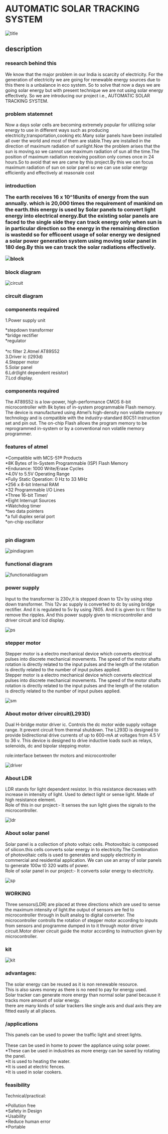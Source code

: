 # AUTOMATIC SOLAR TRACKING SYSTEM
![title](https://user-images.githubusercontent.com/53783352/71556598-e1b23100-2a60-11ea-8b71-2ebe52138442.jpg)

 <h2>description</h2>
<h3>research behind this</h3>
<p>We know that the major problem in  our India is scarcity of electricity. For the generation of electricity we are going for renewable energy sources due to this there is a unbalance in eco system.
So to solve that now a days we are going solar energy but with present technique we are not using solar energy effectively.
So we are introducing our project i.e., AUTOMATIC SOLAR TRACKING SYSTEM.</p>
<h3>problem statemnet</h3>
 <p>Now a days solar cells are becoming extremely popular for utilizing solar energy to use in different ways such as producing electricity,transportation,cooking etc.Many solar panels have been installed all over the world and most of them are stable.They are installed in the direction of maximum radiation of sunlight.Now the problem arises that the sun is moving.so we cannot use maximum radiation of sun all the time.The position of maximum radiation receiving position only comes once in 24 hours.So to avoid that we are came by this project.By this we can focus maximum radiation of sun on solar panel so we can use solar energy efficiently and effectively at reasonale cost</p>
 <h3>introduction</p>
 </p>The earth receives 16 x 10^18units of energy from the sun annually. which is 20,000 times the requirement of mankind on the earth.this energy is used by Solar panels to convert light energy into electrical energy.But the existing solar panels are faced to the  single side they can track energy only when sun is in particular direction so the energy in the remaining direction is wastedd so for efficoent usage of solar energy we designed a solar power generation system using moving  solar panel in 180 deg.By this we can track the solar radiations effectively.</p>
 

![block](https://user-images.githubusercontent.com/53783352/71556551-24bfd480-2a60-11ea-9927-90d5e5a6ecf5.jpg)
<h3>block diagram</h3>

 
 
 ![circuit](https://user-images.githubusercontent.com/53783352/71556539-e75b4700-2a5f-11ea-894d-df334605d8ea.jpg)
 <h3>circuit diagram</h3>

 <h3>components required</h3>
 1.Power supply unit
     
   *stepdown transformer<br/>
   *bridge rectifier<br/>
   *regulator<br/><br/>
   *rc filter
2.Atmel AT89S52
<br/>
3.Driver ic (l293d)
<br/>
4.Stepper motor
<br/>
5.Solar panel
<br/>
6.Ldr(light dependent resistor)
<br/>
7.Lcd display.
<h3>components required</h3>
 <p>The AT89S52 is a low-power, high-performance CMOS 8-bit microcontroller with 8k bytes of in-system programmable Flash memory.
 The device is manufactured using Atmel’s high-density non volatile memory technology and is compatible with the industry-standard 80C51 instruction set and pin out. The on-chip Flash allows the program memory to be reprogrammed in-system or by a conventional non volatile memory programmer.</p>
 <h3> features of atmel</h3>
 *Compatible with MCS-51® Products
 <br/>
*8K Bytes of In-System Programmable (ISP) Flash Memory
<br/>
*Endurance: 1000 Write/Erase Cycles
<br/>
*4.0V to 5.5V Operating Range
<br/>
*Fully Static Operation: 0 Hz to 33 MHz
<br/>
*256 x 8-bit Internal RAM
<br/>
*32 Programmable I/O Lines
<br/>
*Three 16-bit Timer/
<br/>
*Eight Interrupt Sources
<br/>
*Watchdog timer
<br/>
 *two data pointers
 <br/>
*a full duplex serial port
<br/>
*on-chip oscillator
<br/><br/>
<h3>pin diagram</h3>

![pindiagram](https://user-images.githubusercontent.com/53783352/71556792-b3cdec00-2a62-11ea-8983-ae6b725e630e.jpg)

<h3>functional diagram</h3>

![functionaldiagram](https://user-images.githubusercontent.com/53783352/71556814-ebd52f00-2a62-11ea-941a-418c3283d09e.jpg)



<h3>power supply</h3>
  <p>Input to the transformer is 230v,it is stepped down to 12v by using step down transformer.
This 12v ac supply is converted to dc by using bridge rectifier.
And it is regulated to 5v by using 7805.
And it is given to rc filter to remove the ripples.
And this power supply given to microcontroller and driver circuit and lcd display.<p>
 
 
![ps](https://user-images.githubusercontent.com/53783352/71556771-779a8b80-2a62-11ea-9205-6c2b4d361455.jpg)


  <h3>stepper motor</h3>
  <p>Stepper motor is a electro mechanical device which converts electrical pulses into discrete mechanical movements.
The speed of the motor shafts rotation is directly related to the input pulses and the length of the rotation is directly related to the number of input pulses applied.
<br/>
Stepper motor is a electro mechanical device which converts electrical pulses into discrete mechanical movements.
The speed of the motor shafts rotation is directly related to the input pulses and the length of the rotation is directly related to the number of input pulses applied.
</p>

![sm](https://user-images.githubusercontent.com/53783352/71556783-96991d80-2a62-11ea-8d74-d630e8036e6c.jpg)

<h3>About motor driver circuit(L293D)</h3>
<p>Dual H-bridge motor driver ic.
Controls the dc motor 
 wide supply voltage range.
It prevent circuit from thermal shutdown. 
The L293D is designed to provide bidirectional drive currents of up to 600-mA at voltages from 4.5 V to 36 v.
This device is designed to drive inductive loads such as relays, solenoids, dc and bipolar stepping motor.
<br/>

role:interface between thr motors and microcontroller</p>
 ![driver](https://user-images.githubusercontent.com/53783352/71556611-f989b500-2a60-11ea-99cb-847b420da542.jpg)

<h3>About LDR</h3>
<p>LDR stands for light dependent resistor.
In this resistance decreases with increase in intensity of  light.
Used to detect light or sense light.
Made of high resistance element.
  <br/>
    Role of this in our project:-
It senses the sun light gives the signals to the microcontroller.</p>

![ldr](https://user-images.githubusercontent.com/53783352/71556717-c693f100-2a61-11ea-807f-5014122abf1d.jpg)


<h3>About solar panel</h3>
<p>Solar panel is a collection of photo voltaic cells.
Photovoltaic is composed of silicon.this cells
  converts solar energy in to electricity.The
Combination  of photovoltaic cells is used to generates and supply electricity in commercial and residential application.
We can use an array of solar panels to generate 100w t0 320 watts of power.
  <br/>
  Role of solar panel in our project:-
It converts  solar energy to electricity.
</p>


![sp](https://user-images.githubusercontent.com/53783352/71556748-3d30ee80-2a62-11ea-8666-24b8a2373768.jpg)

<h3>WORKING</h3>
<p>Three sensors(LDR) are placed at three directions which are used to sense  the  maximum intensity of light.the output of sensors are fed to microcontroller through in built analog to digital converter.
The microcontroller controlls the rotation of stepper motor according to inputs from sensors and programme dumped in to it through motor driver circuit.Motor driver circuit guide the motor according to instruction given by microcontroller.
</p>
<h3>kit</h3>

![kit](https://user-images.githubusercontent.com/53783352/71556823-08716700-2a63-11ea-86b6-cb924eb1b358.jpg)


<h3>advantages:</h3>
<p>The solar energy can be reused as it is non renewable resource.  <br/>
This is also saves money as there is no need to pay for energy used.  <br/>
Solar tracker can generate more energy than normal solar panel because it tracks more amount of solar energy.  <br/>
there are many kinds of solar trackers like single axis and dual axis they are fitted easily at all places.  <br/></p>
<h3>/applications</h3>
<p>This panels can be used to power the traffic light and street lights.<br/><br/>
These can be used in  home to power the appliance using  solar power.<br/>
*These can be used in industries as more energy can be saved by rotating the panel.<br/>
*It is used to heating the  water.<br/>
*It is used at electric fences.<br/>
*It is used in solar cookers.<br/></p>

<h3>feasibility</h3>
<p>Technical/practical:
     
   *Pollution free <br/>
   *Safety in Design <br/>
   *Usability  <br/>
   *Reduce human error <br/>
   *Portable <br/>
  <br/></p>









 

